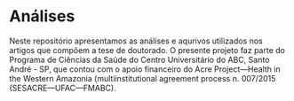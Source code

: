 # Análises
Neste repositório apresentamos as análises e aqurivos utilizados nos artigos que compõem a tese de doutorado. O presente projeto faz parte do Programa de Ciências da Saúde do Centro Universitário do ABC, Santo André - SP, que contou com o apoio financeiro do Acre Project—Health in the Western Amazonia (multiinstitutional agreement process n. 007/2015 (SESACRE—UFAC—FMABC).  
